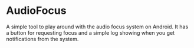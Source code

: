 # AudioFocus

A simple tool to play around with the audio focus system on Android. It has a button for requesting focus and a simple log showing when you get notifications from the system.
